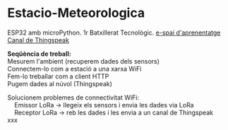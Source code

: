 # Estacio-Meteorologica
<p>ESP32 amb microPython. 1r Batxillerat Tecnològic. <a href="https://sites.google.com/xtec.cat/bellbit-g1/seqüència-daprenentatge/mesurem-lambient" target="_blank">e-spai d'aprenentatge</a><br>
<a href="https://thingspeak.mathworks.com/channels/1825502" target="_blank">Canal de Thingspeak</a></p> 

<p><b>Seqüència de treball:</b><br>
Mesurem l'ambient (recuperem dades dels sensors)<br>
Connectem-lo com a estació a una xarxa WiFi<br>
Fem-lo treballar com a client HTTP<br>
Pugem dades al núvol (Thingspeak)</p>
<p>Solucionem problemes de connectivitat WiFi:<br>
&nbsp;&nbsp;&nbsp;&nbsp;Emissor LoRa -> llegeix els sensors i envia les dades via LoRa<br>
&nbsp;&nbsp;&nbsp;&nbsp;Receptor LoRa -> reb les dades i les envia a un canal de Thingspeak<br>
xxx
</p>
